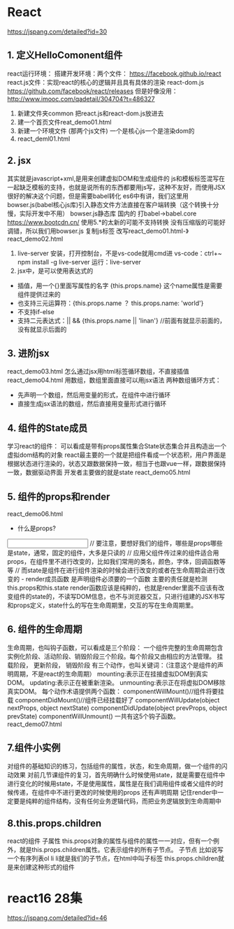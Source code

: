 # React
https://jspang.com/detailed?id=30
## 1. 定义HelloComonent组件
react运行环境：
搭建开发环境：两个文件：
https://facebook.github.io/react
react.js文件：实现react的核心的逻辑并且具有具体的渲染
react-dom.js
https://github.com/facebook/react/releases
但是好像没用：
http://www.imooc.com/qadetail/304704?t=486327

1. 新建文件夹common 把react.js和react-dom.js放进去
2. 建一个首页文件reat_demo01.html
3. 新建一个环境文件 (那两个js文件) 一个是核心js一个是渲染dom的
4. react_deml01.html
## 2. jsx
其实就是javascript+xml,是用来创建虚拟DOM和生成组件的
js和模板标签混写在一起缺乏模板的支持，也就是说所有的东西都要用js写，这种不友好，而使用JSX很好的解决这个问题，但是需要babel转化 es6中有讲，我们这里用bowser.js(babel核心js库)引入静态文件方法直接在客户端转换（这个转换十分慢，实际开发中不用）
bowser.js静态库 国内的 打babel->babel.core
https://www.bootcdn.cn/ 
使用5.*的太新的可能不支持转换 没有压缩版的可能好调错，所以我们用bowser.js
复制js标签
改写react_demo01.html-》react_demo02.html
1. live-server
安装，打开控制台，不是vs-code就用cmd进
vs-code：ctrl+~
npm install -g live-server 
运行：live-server
2. jsx中，是可以使用表达式的
- 插值，用一个{}里面写属性的名字
  {this.props.name} 这个name属性是需要组件提供过来的
- 也支持三元运算符：{this.props.name ？ this.props.name: 'world'}
- 不支持if-else
- 支持二元表达式：|| &&
{this.props.name || 'linan'} //前面有就显示前面的，没有就显示后面的
## 3. 进阶jsx
react_demo03.html
怎么通过jsx用html标签循环数组，不直接插值
react_demo04.html
用数组，数组里面直接可以用jsx语法
两种数组循环方式：
- 先声明一个数组，然后用变量的形式，在组件中进行循环
- 直接生成jsx语法的数组，然后直接用变量形式进行循环
## 4. 组件的State成员
学习react的组件：
可以看成是带有props属性集合State状态集合并且构造出一个虚拟dom结构的对象
react最主要的一个就是把组件看成一个状态积，用户界面是根据状态进行渲染的，状态又跟数据保持一致，相当于也跟vue一样，跟数据保持一致，数据驱动界面
开发者主要做的就是state
react_demo05.html
## 5. 组件的props和render
react_demo06.html
- 什么是props?
<!-- 最简单的input -->
<input type="text">
<!-- 这个type就是属性,type="text"就是props -->
// 要注意，要想好我们的组件，哪些是props哪些是state，通常，固定的组件，大多是只读的
// 应用父组件传过来的组件适合用props，在组件里不进行改变的，比如我们常用的类名，颜色，字体，回调函数等等
// 而state是组件在进行组件渲染的时候会进行改变的或者在生命周期会进行改变的
- render成员函数
是声明组件必须要的一个函数
主要的责任就是检测this.props和this.state
render函数应该是纯粹的，也就是render里面不应该有改变组件的state的，不读写DOM信息，也不与浏览器交互，只进行组建的JSX书写和props定义，state什么的写在生命周期里，交互的写在生命周期里。

## 6. 组件的生命周期
生命周期，也叫钩子函数，可以看成是三个阶段：
一个组件完整的生命周期包含实例化阶段、活动阶段、销毁阶段三个阶段。每个阶段又由相应的方法管理。
挂载阶段， 更新阶段， 销毁阶段
有三个动作，也叫关键词：（注意这个是组件的声明周期，不是react的生命周期）
mounting:表示正在挂接虚拟DOM到真实DOM。
updating:表示正在被重新渲染。
unmounting:表示正在将虚拟DOM移除真实DOM。
每个动作术语提供两个函数：
componentWillMount()//组件将要挂载
componentDidMount()//组件已经挂载好了
componentWillUpdate(object nextProps, object nextState)
componentDidUpdate(object prevProps, object prevState)
componentWillUnmount()
一共有这5个钩子函数。
react_demo07.html
## 7.组件小实例
对组件的基础知识的练习，包括组件的属性，状态，和生命周期，做一个组件的闪动效果
对前几节课组件的复习，首先明确什么时候使用state，就是需要在组件中进行变化的时候用state，不是使用属性，属性是在我们调用组件或者父组件的时候传递，在组件中不进行更改的时候使用的props
还有声明周期
记住render中一定要是纯粹的组件结构，没有任何业务逻辑代码，而把业务逻辑放到生命周期中
## 8.this.props.children
react的组件
子属性
this.props对象的属性与组件的属性一一对应，但有一个例外，就是this.props.children属性。它表示组件的所有子节点。
子节点
比如说写一个有序列表ol li
li就是我们的子节点，在html中叫子标签
this.props.children就是来创建这种形式的组件

# react16 28集
https://jspang.com/detailed?id=46


